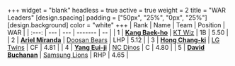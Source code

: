 +++
widget = "blank"
headless = true
active = true
weight = 2
title = "WAR Leaders"
[design.spacing]
padding = ["50px", "25%", "0px", "25%"]
[design.background]
color = "white"
+++
| Rank | Name | Team | Position | WAR |
| :---: | --- | --- | ------- | -- |
| 1 | [**Kang Baek-ho**](/players/11863) | [KT Wiz](/teams/KTWiz) | 1B | 5.50 |
| 2 | [**Ariel Miranda**](/players/14775) | [Doosan Bears](/teams/DoosanBears) | LHP | 5.12 |
| 3 | [**Hong Chang-ki**](/players/9805) | [LG Twins](/teams/LGTwins) | CF | 4.81 |
| 4 | [**Yang Eui-ji**](/players/215) | [NC Dinos](/teams/NCDinos) | C | 4.80 |
| 5 | [**David Buchanan**](/players/13683) | [Samsung Lions](/teams/SamsungLions) | RHP | 4.65 |
